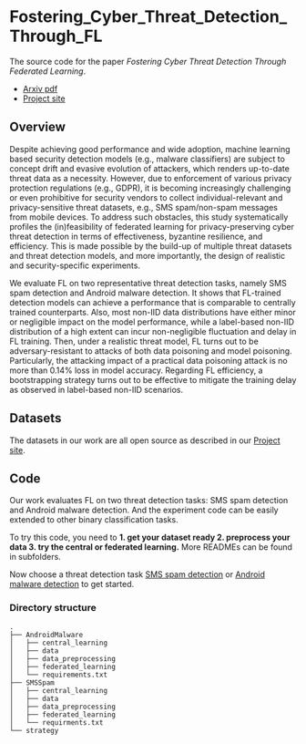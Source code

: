 # Fostering_Cyber_Threat_Detection_Through_FL
The source code for the paper *Fostering Cyber Threat Detection Through Federated Learning*.

- [Arxiv pdf](https://arxiv.org/pdf/2404.05130)
- [Project site](https://chasesecurity.github.io/Fostering_Cyber_Threat_Detection_Through_FL/)

## Overview

Despite achieving good performance and wide adoption, machine learning based security detection models (e.g., malware classifiers) are subject to concept drift and evasive evolution of attackers, which renders up-to-date threat data as a necessity.  However, due to enforcement of various privacy protection regulations (e.g., GDPR),   it is becoming increasingly challenging or even prohibitive for security vendors to collect individual-relevant and privacy-sensitive threat datasets, e.g., SMS spam/non-spam messages from mobile devices. To address such obstacles, this study systematically profiles the (in)feasibility of federated learning for privacy-preserving cyber threat detection in terms of effectiveness, byzantine resilience, and efficiency. This is made possible by the build-up of multiple threat datasets and threat detection models, and more importantly, the design of realistic and security-specific experiments. 

We evaluate FL on two representative threat detection tasks, namely SMS spam detection and Android malware detection. It shows that FL-trained detection models can achieve a performance that is comparable to centrally trained counterparts. Also, most non-IID data distributions  have either minor or negligible impact on the model performance, while a label-based non-IID distribution of a high extent can incur non-negligible fluctuation and delay in FL training. Then, under a realistic threat model, FL turns out to be adversary-resistant to attacks of both data poisoning and model poisoning. Particularly, the attacking impact of a practical data poisoning attack is no more than 0.14\% loss in model accuracy. Regarding FL efficiency,  a bootstrapping strategy turns out to be  effective to mitigate the training delay as observed in label-based non-IID scenarios.

## Datasets

The datasets in our work are all open source as described in our [Project site](https://chasesecurity.github.io/Fostering_Cyber_Threat_Detection_Through_FL/).

## Code

Our work evaluates FL on two threat detection tasks: SMS spam detection and Android malware detection. And the experiment code can be easily extended to other binary classification tasks.

To try this code, you need to **1. get your dataset ready 2. preprocess your data 3. try the central or federated learning.** More READMEs can be found in subfolders.

Now choose a threat detection task [SMS spam detection](SMSSpam) or [Android malware detection](AndroidMalware) to get started.

### Directory structure

```
.
├── AndroidMalware
│   ├── central_learning
│   ├── data
│   ├── data_preprocessing
│   ├── federated_learning
│   └── requirements.txt
├── SMSSpam
│   ├── central_learning
│   ├── data
│   ├── data_preprocessing
│   ├── federated_learning
│   └── requirments.txt
└── strategy
```
